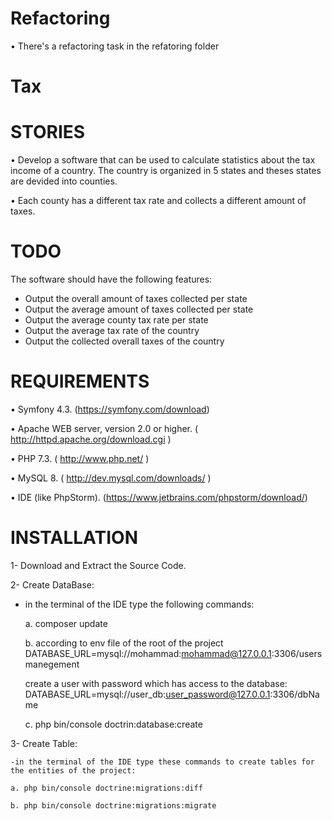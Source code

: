 # Refactoring
• There's a refactoring task in the refatoring folder

# Tax

STORIES
============
• Develop a software that can be used to calculate statistics about the tax income of a country. The country is organized in 5 states and theses states are devided into counties.

• Each county has a different tax rate and collects a different amount of taxes.

TODO
============
The software should have the following features:

- Output the overall amount of taxes collected per state
- Output the average amount of taxes collected per state
- Output the average county tax rate per state
- Output the average tax rate of the country 
- Output the collected overall taxes of the country

REQUIREMENTS
============
• Symfony 4.3. (https://symfony.com/download)

• Apache WEB server, version 2.0 or higher. ( http://httpd.apache.org/download.cgi )

• PHP 7.3. ( http://www.php.net/ )

• MySQL 8. ( http://dev.mysql.com/downloads/ )

• IDE (like PhpStorm). (https://www.jetbrains.com/phpstorm/download/)

INSTALLATION
============
1- Download and Extract the Source Code.

2- Create DataBase:

   - in the terminal of the IDE type the following commands:

		a. composer update
		
		b. according to env file of the root of the project DATABASE_URL=mysql://mohammad:mohammad@127.0.0.1:3306/usersmanegement
		
		create a user with password which has access to the database: DATABASE_URL=mysql://user_db:user_password@127.0.0.1:3306/dbName
		
		c. php bin/console doctrin:database:create

3- Create Table:

    -in the terminal of the IDE type these commands to create tables for the entities of the project:
    
    a. php bin/console doctrine:migrations:diff

    b. php bin/console doctrine:migrations:migrate
        
